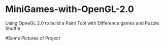 # MiniGames-with-OpenGL-2.0
Using OpneGL 2.0 to build a Paint Tool with Difference games and Puzzle Shuffle

#Some Pictures of Project
